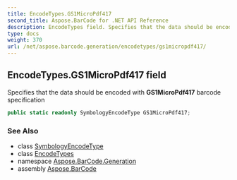 ```yaml
---
title: EncodeTypes.GS1MicroPdf417
second_title: Aspose.BarCode for .NET API Reference
description: EncodeTypes field. Specifies that the data should be encoded with GS1MicroPdf417 barcode specification
type: docs
weight: 370
url: /net/aspose.barcode.generation/encodetypes/gs1micropdf417/
---
```

## EncodeTypes.GS1MicroPdf417 field

Specifies that the data should be encoded with **GS1MicroPdf417** barcode specification

```csharp
public static readonly SymbologyEncodeType GS1MicroPdf417;
```

### See Also

* class [SymbologyEncodeType](../../symbologyencodetype/)
* class [EncodeTypes](../)
* namespace [Aspose.BarCode.Generation](../../../aspose.barcode.generation/)
* assembly [Aspose.BarCode](../../../)



